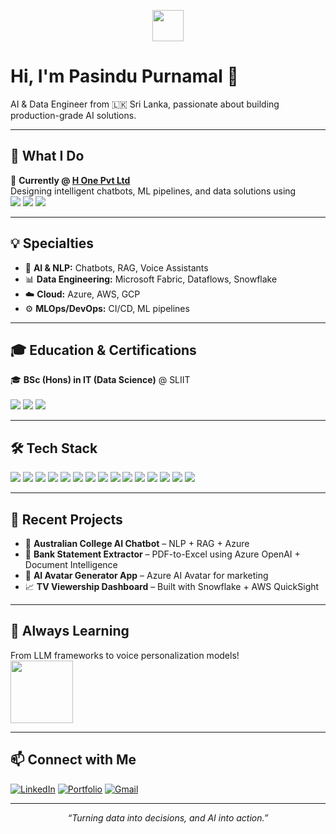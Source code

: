 <p align="center">
  <img src="https://media.giphy.com/media/hvRJCLFzcasrR4ia7z/giphy.gif" width="50"/>
</p>

# Hi, I'm **Pasindu Purnamal** 👋

AI & Data Engineer from 🇱🇰 Sri Lanka, passionate about building production-grade AI solutions.

---

## 🚀 What I Do

🔭 **Currently @ [H One Pvt Ltd](https://www.hone.lk/)**  
Designing intelligent chatbots, ML pipelines, and data solutions using  
<img src="https://img.shields.io/badge/Azure_AI-0078D4?logo=microsoftazure&logoColor=white" /> <img src="https://img.shields.io/badge/LangChain-000000?logo=langchain&logoColor=white" /> <img src="https://img.shields.io/badge/Microsoft_Fabric-8A1538?logo=microsoft&logoColor=white" />

---

## 💡 Specialties

- 🤖 **AI & NLP:** Chatbots, RAG, Voice Assistants  
- 📊 **Data Engineering:** Microsoft Fabric, Dataflows, Snowflake  
- ☁️ **Cloud:** Azure, AWS, GCP  
- ⚙️ **MLOps/DevOps:** CI/CD, ML pipelines

---

## 🎓 Education & Certifications

🎓 **BSc (Hons) in IT (Data Science)** @ SLIIT  
<br>
<img src="https://img.shields.io/badge/Azure_AI_Engineer-AI--102-0078D4?logo=microsoftazure&logoColor=white" />
<img src="https://img.shields.io/badge/Fabric_Analytics_Engineer-DP--600-8A1538?logo=microsoft&logoColor=white" />
<img src="https://img.shields.io/badge/Fabric_Data_Engineer-In_Progress-yellow?logo=microsoft&logoColor=white" />

---

## 🛠️ Tech Stack

<p>
  <img src="https://img.shields.io/badge/Python-3776AB?logo=python&logoColor=white" />
  <img src="https://img.shields.io/badge/SQL-4479A1?logo=postgresql&logoColor=white" />
  <img src="https://img.shields.io/badge/R-276DC3?logo=r&logoColor=white" />
  <img src="https://img.shields.io/badge/Snowflake-29B5E8?logo=snowflake&logoColor=white" />
  <img src="https://img.shields.io/badge/Azure_ML-0078D4?logo=microsoftazure&logoColor=white" />
  <img src="https://img.shields.io/badge/Power_BI-F2C811?logo=powerbi&logoColor=black" />
  <img src="https://img.shields.io/badge/LangChain-000000?logo=langchain&logoColor=white" />
  <img src="https://img.shields.io/badge/Hugging_Face-f9d423?logo=huggingface&logoColor=black" />
  <img src="https://img.shields.io/badge/OpenAI-412991?logo=openai&logoColor=white" />
  <img src="https://img.shields.io/badge/PyTorch-EE4C2C?logo=pytorch&logoColor=white" />
  <img src="https://img.shields.io/badge/TensorFlow-FF6F00?logo=tensorflow&logoColor=white" />
  <img src="https://img.shields.io/badge/Microsoft_Fabric-8A1538?logo=microsoft&logoColor=white" />
  <img src="https://img.shields.io/badge/Data_Factory-0066FF?logo=microsoftazure&logoColor=white" />
  <img src="https://img.shields.io/badge/Docker-2496ED?logo=docker&logoColor=white" />
  <img src="https://img.shields.io/badge/GitHub_Actions-2088FF?logo=githubactions&logoColor=white" />
</p>

---

## 📂 Recent Projects

- 💬 **Australian College AI Chatbot** – NLP + RAG + Azure  
- 🧾 **Bank Statement Extractor** – PDF-to-Excel using Azure OpenAI + Document Intelligence  
- 🎥 **AI Avatar Generator App** – Azure AI Avatar for marketing  
- 📈 **TV Viewership Dashboard** – Built with Snowflake + AWS QuickSight  

---

## 🌱 Always Learning

From LLM frameworks to voice personalization models!  
<img src="https://media.giphy.com/media/3o7aD2saalBwwftBIY/giphy.gif" width="100"/>

---

## 📫 Connect with Me

[![LinkedIn](https://img.shields.io/badge/LinkedIn-blue?logo=linkedin)](https://www.linkedin.com/in/pasindu-purnamal-771801214/)
[![Portfolio](https://img.shields.io/badge/Portfolio-Click_Here-orange)](https://pasindupurnamal98.github.io/pasindu-purnamal-portfolio/)
[![Gmail](https://img.shields.io/badge/Email-pasindupurnamal@gmail.com-red?logo=gmail)](mailto:pasindupurnamal@gmail.com)

---

<p align="center"><i>“Turning data into decisions, and AI into action.”</i></p>
